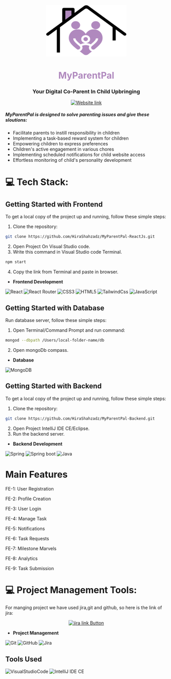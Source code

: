 <p align="center">
    <a href="https://hirashahzadz.github.io/MyParentPale/">
        <img src="https://github.com/HiraShahzadz/MyParentPal-ReactJs/blob/main/public/img/logo.png" alt="logo" width="250" height="160">
    </a>
</p>
<h1 align="center" style="color:#b089be;">MyParentPal</h1>
<h3 align="center">Your Digital Co-Parent In Child Upbringing</h3>
<p  align="center"><a  href="https://myparentpal.netlify.app/home">
    <img src="https://img.shields.io/badge/-Clich%20Here%20to%20See%20Website-<COLOR>?style=flat-square&logo=appveyor&logoColor=white" alt="Website link">
</a>
</p>
<h5 align="left">MyParentPal is designed to solve parenting issues and give these sloutions:</h5>

* Facilitate parents to instill responsibility in children
* Implementing a task-based reward system for children
* Empowering children to express preferences
* Children's active engagement in various chores
* Implementing scheduled notifications for child website access
* Effortless monitoring of child's personality development


# 💻 Tech Stack:

## Getting Started with Frontend

To get a local copy of the project up and running, follow these simple steps:

1. Clone the repository:

```bash
git clone https://github.com/HiraShahzadz/MyParentPal-ReactJs.git
```

2. Open Project On Visual Studio code.
3. Write this command in Visual Studio code Terminal.

```bash
npm start
```
4. Copy the link from Terminal and paste in browser.


- **Frontend Development**
  
![React](https://img.shields.io/badge/react-%2320232a.svg?style=for-the-badge&logo=react&logoColor=%2361DAFB)
![React Router](https://img.shields.io/badge/React_Router-CA4245?style=for-the-badge&logo=react-router&logoColor=white)
![CSS3](https://img.shields.io/badge/css3-%231572B6.svg?style=for-the-badge&logo=css3&logoColor=white) 
![HTML5](https://img.shields.io/badge/html5-%23E34F26.svg?style=for-the-badge&logo=html5&logoColor=white)
![TailwindCss](https://img.shields.io/badge/Tailwind%20Css-ffd351?style=for-the-badge&logo=tailwind&logoColor=white&color=blue)
![JavaScript](https://img.shields.io/badge/javascript-%23323330.svg?style=for-the-badge&logo=javascript&logoColor=%23F7DF1E)


## Getting Started with Database

Run database server, follow these simple steps:

1. Open Terminal/Command Prompt and run command:

```bash
mongod --dbpath /Users/local-folder-name/db
```

2. Open mongoDb compass.

- **Database**

![MongoDB](https://img.shields.io/badge/MongoDB-%234ea94b.svg?style=for-the-badge&logo=mongodb&logoColor=white) 

## Getting Started with Backend

To get a local copy of the project up and running, follow these simple steps:

1. Clone the repository:

```bash
git clone https://github.com/HiraShahzadz/MyParentPal-Backend.git
```

2. Open Project IntelliJ IDE CE/Eclipse.
3. Run the backend server.

- **Backend Development**

![Spring](https://img.shields.io/badge/spring-ffd351?style=for-the-badge&logo=spring&logoColor=white&color=green)
![Spring boot](https://img.shields.io/badge/spring-ffd351?style=for-the-badge&logo=springboot&logoColor=white&color=dark%20green)
![Java](https://img.shields.io/badge/Java-ffd351?style=for-the-badge&logo=java&logoColor=green&labelColor=green&color=red)

# Main Features
FE-1: User Registration

FE-2: Profile Creation

FE-3: User Login

FE-4: Manage Task

FE-5: Notifications

FE-6: Task Requests

FE-7: Milestone Marvels

FE-8: Analytics

FE-9: Task Submission


# 💻 Project Management Tools:

<p>For manging project we have used jira,git and github, so here is the link of jira:</p>
<p  align="center"><a  href="https://tarbeeyat.atlassian.net/jira/software/projects/NUR/boards/2">
    <img src="https://img.shields.io/badge/-Here%20is%20Jira%20link-<COLOR>?style=flat-square&logo=appveyor&logoColor=white" alt="jira link Button">
</a>
</p>

- **Project Management**
  
![Git](https://img.shields.io/badge/Git-ffd351?style=for-the-badge&logo=git&logoColor=white&color=orange)
![GitHub](https://img.shields.io/badge/Github-ffd351?style=for-the-badge&logo=GitHub&logoColor=white&color=black)
![Jira](https://img.shields.io/badge/Jira-ffd351?style=for-the-badge&logo=jira&logoColor=white&color=blue)

## Tools Used

![VisualStudioCode](https://img.shields.io/badge/Visual%20Studio%20Code-ffd351?style=for-the-badge&logo=tailwind&logoColor=white&color=blue)
![IntelliJ IDE CE](https://img.shields.io/badge/IntelliJ%20IDE%20CE-ffd351?style=for-the-badge&logo=tailwind&logoColor=white&color=orange)
